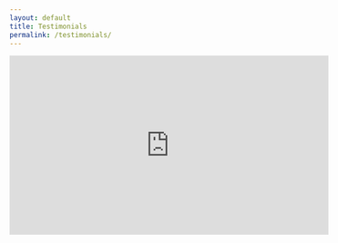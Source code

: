 ```yaml
---
layout: default
title: Testimonials
permalink: /testimonials/
---
```

<iframe width="560" height="315" src="https://www.youtube.com/embed/videoseries?list=PLchfaydl5FE87Pk6Vq6BIAgHSXJUgbT4d" frameborder="0" allowfullscreen></iframe>
